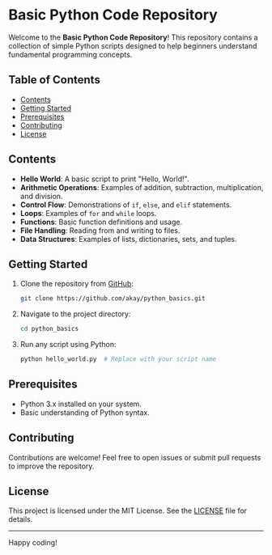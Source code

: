 # Basic Python Code Repository

Welcome to the **Basic Python Code Repository**! This repository contains a collection of simple Python scripts designed to help beginners understand fundamental programming concepts.

## Table of Contents

- [Contents](#contents)
- [Getting Started](#getting-started)
- [Prerequisites](#prerequisites)
- [Contributing](#contributing)
- [License](#license)

## Contents

- **Hello World**: A basic script to print "Hello, World!".
- **Arithmetic Operations**: Examples of addition, subtraction, multiplication, and division.
- **Control Flow**: Demonstrations of `if`, `else`, and `elif` statements.
- **Loops**: Examples of `for` and `while` loops.
- **Functions**: Basic function definitions and usage.
- **File Handling**: Reading from and writing to files.
- **Data Structures**: Examples of lists, dictionaries, sets, and tuples.

## Getting Started

1. Clone the repository from [GitHub](https://github.com/akay/python_basics.git):
    ```bash
    git clone https://github.com/akay/python_basics.git
    ```

2. Navigate to the project directory:
    ```bash
    cd python_basics
    ```

3. Run any script using Python:
    ```bash
    python hello_world.py  # Replace with your script name
    ```

## Prerequisites

- Python 3.x installed on your system.
- Basic understanding of Python syntax.

## Contributing

Contributions are welcome! Feel free to open issues or submit pull requests to improve the repository.

## License

This project is licensed under the MIT License. See the [LICENSE](LICENSE) file for details.

---

Happy coding!